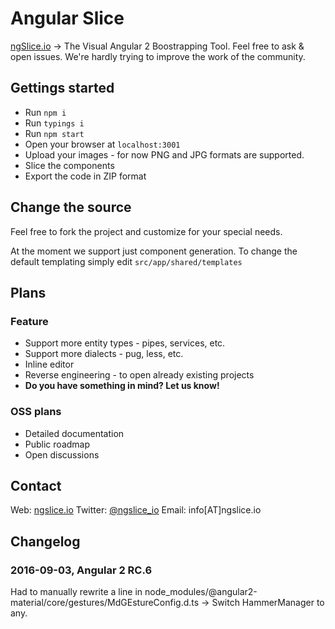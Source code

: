 # Angular Slice
[ngSlice.io](http://nglsice.io) -> The Visual Angular 2 Boostrapping Tool.
Feel free to ask & open issues. We're hardly trying to improve the work of the community.

## Gettings started

 - Run `npm i`
 - Run `typings i`
 - Run `npm start`
 - Open your browser at `localhost:3001`
 - Upload your images - for now PNG and JPG formats are supported.
 - Slice the components
 - Export the code in ZIP format
 
## Change the source
 Feel free to fork the project and customize for your special needs.
 
 At the moment we support just component generation. 
 To change the default templating simply edit `src/app/shared/templates`
 
 
## Plans
### Feature
 - Support more entity types - pipes, services, etc.
 - Support more dialects - pug, less, etc.
 - Inline editor
 - Reverse engineering - to open already existing projects
 - **Do you have something in mind? Let us know!**

### OSS plans
 - Detailed documentation
 - Public roadmap
 - Open discussions
  
## Contact
Web: [ngslice.io](http://ngslice.io)
Twitter: [@ngslice_io](http://twitter.com/ngslice_io)
Email: info[AT]ngslice.io
  
## Changelog
  
### 2016-09-03, Angular 2 RC.6
  Had to manually rewrite a line in node_modules/@angular2-material/core/gestures/MdGEstureConfig.d.ts ->
  Switch HammerManager to any.
